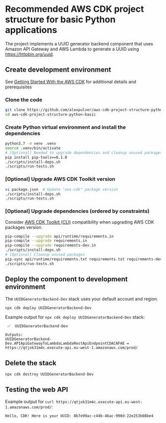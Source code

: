 # Recommended AWS CDK project structure for basic Python applications
The project implements a UUID generator backend component that uses Amazon API Gateway
and AWS Lambda to generate a UUID using https://httpbin.org/uuid.



## Create development environment
See [Getting Started With the AWS CDK](https://docs.aws.amazon.com/cdk/latest/guide/getting_started.html)
for additional details and prerequisites

### Clone the code
```bash
git clone https://github.com/alexpulver/aws-cdk-project-structure-python-basic
cd aws-cdk-project-structure-python-basic
```

### Create Python virtual environment and install the dependencies
```bash
python3.7 -m venv .venv
source .venv/bin/activate
# [Optional] Needed to upgrade dependencies and cleanup unused packages
pip install pip-tools==6.1.0
./scripts/install-deps.sh
./scripts/run-tests.sh
```

### [Optional] Upgrade AWS CDK Toolkit version
```bash
vi package.json  # Update "aws-cdk" package version
./scripts/install-deps.sh
./scripts/run-tests.sh
```

### [Optional] Upgrade dependencies (ordered by constraints)
Consider [AWS CDK Toolkit (CLI)](https://docs.aws.amazon.com/cdk/latest/guide/reference.html#versioning) compatibility 
when upgrading AWS CDK packages version.

```bash
pip-compile --upgrade api/runtime/requirements.in
pip-compile --upgrade requirements.in
pip-compile --upgrade requirements-dev.in
./scripts/install-deps.sh
# [Optional] Cleanup unused packages
pip-sync api/runtime/requirements.txt requirements.txt requirements-dev.txt
./scripts/run-tests.sh
```

## Deploy the component to development environment
The `UUIDGeneratorBackend-Dev` stack uses your default account and region.
```bash
npx cdk deploy UUIDGeneratorBackend-Dev
```

Example output for `npx cdk deploy UUIDGeneratorBackend-Dev` stack:
```text
 ✅  UUIDGeneratorBackend-Dev

Outputs:
UUIDGeneratorBackend-Dev.APIApiGatewayToLambdaLambdaRestApiEndpointCDACAFAE = https://qtjok31m4c.execute-api.eu-west-1.amazonaws.com/prod/
```

## Delete the stack
```bash
npx cdk destroy UUIDGeneratorBackend-Dev
```

## Testing the web API

Example output for `curl https://qtjok31m4c.execute-api.eu-west-1.amazonaws.com/prod/`: 
```bash
Hello, CDK! Here is your UUID: 8b7e99ac-c44b-46ac-990d-22e253b08be4
```
